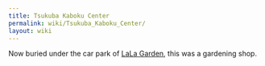 ```yaml
---
title: Tsukuba Kaboku Center
permalink: wiki/Tsukuba_Kaboku_Center/
layout: wiki
---
```


Now buried under the car park of [LaLa Garden](/wiki/LaLa_Garden "wikilink"),
this was a gardening shop.

